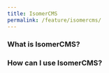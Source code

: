```yaml
---
title: IsomerCMS
permalink: /feature/isomercms/
---
```


### What is IsomerCMS?

### How can I use IsomerCMS?


